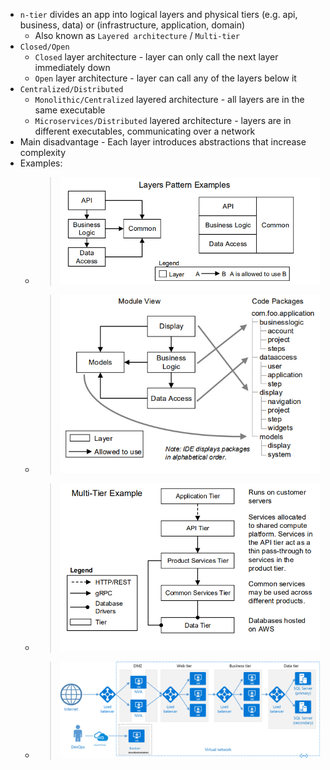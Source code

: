 * `n-tier` divides an app into logical layers and physical tiers (e.g. api, business, data) or (infrastructure, application, domain)
  * Also known as `Layered architecture` / `Multi-tier`
* `Closed/Open`
  * `Closed` layer architecture - layer can only call the next layer immediately down
  * `Open` layer architecture - layer can call any of the layers below it
* `Centralized/Distributed`
  * `Monolithic/Centralized` layered architecture - all layers are in the same executable
  * `Microservices/Distributed` layered architecture - layers are in different executables, communicating over a network
* Main disadvantage - Each layer introduces abstractions that increase complexity
* Examples:
  * > ![](n-tier-simple.png)
  * > ![](n-tier-java.png)
  * > ![](multi-tier.png)
  * > ![](n-tier.png)
  